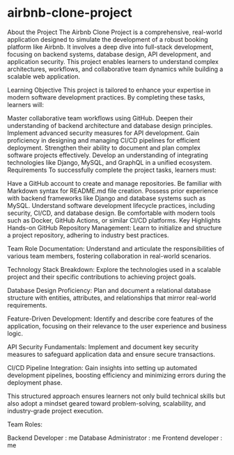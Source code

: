 # airbnb-clone-project
About the Project
The Airbnb Clone Project is a comprehensive, real-world application designed to simulate the development of a robust booking platform like Airbnb. It involves a deep dive into full-stack development, focusing on backend systems, database design, API development, and application security. This project enables learners to understand complex architectures, workflows, and collaborative team dynamics while building a scalable web application.

Learning Objective
This project is tailored to enhance your expertise in modern software development practices. By completing these tasks, learners will:

Master collaborative team workflows using GitHub.
Deepen their understanding of backend architecture and database design principles.
Implement advanced security measures for API development.
Gain proficiency in designing and managing CI/CD pipelines for efficient deployment.
Strengthen their ability to document and plan complex software projects effectively.
Develop an understanding of integrating technologies like Django, MySQL, and GraphQL in a unified ecosystem.
Requirements
To successfully complete the project tasks, learners must:

Have a GitHub account to create and manage repositories.
Be familiar with Markdown syntax for README.md file creation.
Possess prior experience with backend frameworks like Django and database systems such as MySQL.
Understand software development lifecycle practices, including security, CI/CD, and database design.
Be comfortable with modern tools such as Docker, GitHub Actions, or similar CI/CD platforms.
Key Highlights
Hands-on GitHub Repository Management:
Learn to initialize and structure a project repository, adhering to industry best practices.

Team Role Documentation:
Understand and articulate the responsibilities of various team members, fostering collaboration in real-world scenarios.

Technology Stack Breakdown:
Explore the technologies used in a scalable project and their specific contributions to achieving project goals.

Database Design Proficiency:
Plan and document a relational database structure with entities, attributes, and relationships that mirror real-world requirements.

Feature-Driven Development:
Identify and describe core features of the application, focusing on their relevance to the user experience and business logic.

API Security Fundamentals:
Implement and document key security measures to safeguard application data and ensure secure transactions.

CI/CD Pipeline Integration:
Gain insights into setting up automated development pipelines, boosting efficiency and minimizing errors during the deployment phase.

This structured approach ensures learners not only build technical skills but also adopt a mindset geared toward problem-solving, scalability, and industry-grade project execution.


Team Roles:

Backend Developer : me
Database Administrator : me
Frontend developer : me

